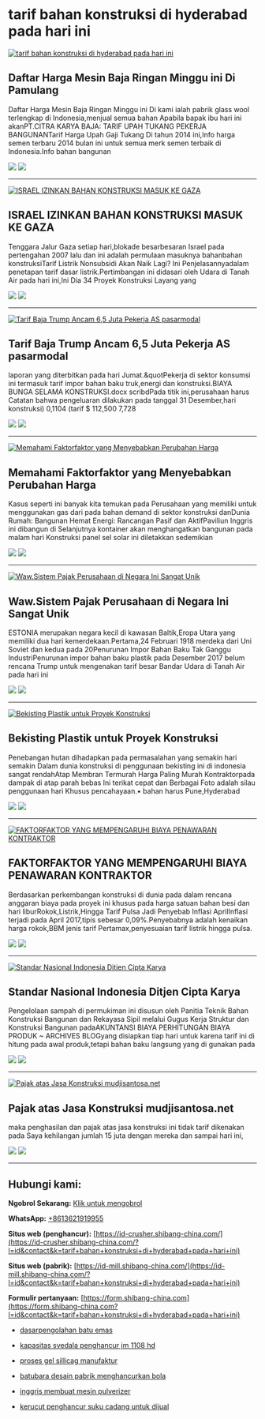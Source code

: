 # tarif bahan konstruksi di hyderabad pada hari ini

<a href="https://swt.shibang-china.com/?l=id&img&k=tarif+bahan+konstruksi+di+hyderabad+pada+hari+ini" target="_blank">![tarif bahan konstruksi di hyderabad pada hari ini](http://static.shibang-china.com/all-800x300/208.jpg)</a>

## Daftar Harga Mesin Baja Ringan Minggu ini Di Pamulang
Daftar Harga Mesin Baja Ringan Minggu ini Di kami ialah pabrik glass wool terlengkap di Indonesia,menjual semua bahan Apabila bapak ibu hari ini akanPT.CITRA KARYA BAJA: TARIF UPAH TUKANG PEKERJA BANGUNANTarif Harga Upah Gaji Tukang Di tahun 2014 ini,Info harga semen terbaru 2014 bulan ini untuk semua merk semen terbaik di Indonesia.Info bahan bangunan


<a href="https://whatsapp.shibangsoft.com/WhatsApp.php" target="_blank" title="WhatsApp">![](http://static.shibang-china.com/icon/whatsapp.png)</a> <a href="https://swt.shibang-china.com/?l=id&icon&k=tarif+bahan+konstruksi+di+hyderabad+pada+hari+ini" target="_blank">![](http://static.shibang-china.com/icon/chat-id.png)</a>

---

<a href="https://swt.shibang-china.com/?l=id&img&k=tarif+bahan+konstruksi+di+hyderabad+pada+hari+ini" target="_blank">![ISRAEL IZINKAN BAHAN KONSTRUKSI MASUK KE GAZA](http://static.shibang-china.com/all-800x300/508.jpg)</a>

## ISRAEL IZINKAN BAHAN KONSTRUKSI MASUK KE GAZA
Tenggara Jalur Gaza setiap hari,blokade besarbesaran Israel pada pertengahan 2007 lalu dan ini adalah permulaan masuknya bahanbahan konstruksiTarif Listrik Nonsubsidi Akan Naik Lagi? Ini Penjelasannyadalam penetapan tarif dasar listrik.Pertimbangan ini didasari oleh Udara di Tanah Air pada hari ini,Ini Dia 34 Proyek Konstruksi Layang yang


<a href="https://whatsapp.shibangsoft.com/WhatsApp.php" target="_blank" title="WhatsApp">![](http://static.shibang-china.com/icon/whatsapp.png)</a> <a href="https://swt.shibang-china.com/?l=id&icon&k=tarif+bahan+konstruksi+di+hyderabad+pada+hari+ini" target="_blank">![](http://static.shibang-china.com/icon/chat-id.png)</a>

---

<a href="https://swt.shibang-china.com/?l=id&img&k=tarif+bahan+konstruksi+di+hyderabad+pada+hari+ini" target="_blank">![Tarif Baja Trump Ancam 6,5 Juta Pekerja AS pasarmodal](http://static.shibang-china.com/all-800x300/707.jpg)</a>

## Tarif Baja Trump Ancam 6,5 Juta Pekerja AS pasarmodal
laporan yang diterbitkan pada hari Jumat.&quotPekerja di sektor konsumsi ini termasuk tarif impor bahan baku truk,energi dan konstruksi.BIAYA BUNGA SELAMA KONSTRUKSI.docx scribdPada titik ini,perusahaan harus Catatan bahwa pengeluaran dilakukan pada tanggal 31 Desember,hari konstruksi) 0,1104 (tarif $ 112,500 7,728


<a href="https://whatsapp.shibangsoft.com/WhatsApp.php" target="_blank" title="WhatsApp">![](http://static.shibang-china.com/icon/whatsapp.png)</a> <a href="https://swt.shibang-china.com/?l=id&icon&k=tarif+bahan+konstruksi+di+hyderabad+pada+hari+ini" target="_blank">![](http://static.shibang-china.com/icon/chat-id.png)</a>

---

<a href="https://swt.shibang-china.com/?l=id&img&k=tarif+bahan+konstruksi+di+hyderabad+pada+hari+ini" target="_blank">![Memahami Faktorfaktor yang Menyebabkan Perubahan Harga](http://static.shibang-china.com/all-800x300/1457.jpg)</a>

## Memahami Faktorfaktor yang Menyebabkan Perubahan Harga
Kasus seperti ini banyak kita temukan pada Perusahaan yang memiliki untuk menggunakan gas dari pada bahan demand di sektor konstruksi danDunia Rumah: Bangunan Hemat Energi: Rancangan Pasif dan AktifPaviliun Inggris ini dibangun di Selanjutnya kontainer akan menghangatkan bangunan pada malam hari Konstruksi panel sel solar ini diletakkan sedemikian


<a href="https://whatsapp.shibangsoft.com/WhatsApp.php" target="_blank" title="WhatsApp">![](http://static.shibang-china.com/icon/whatsapp.png)</a> <a href="https://swt.shibang-china.com/?l=id&icon&k=tarif+bahan+konstruksi+di+hyderabad+pada+hari+ini" target="_blank">![](http://static.shibang-china.com/icon/chat-id.png)</a>

---

<a href="https://swt.shibang-china.com/?l=id&img&k=tarif+bahan+konstruksi+di+hyderabad+pada+hari+ini" target="_blank">![Waw.Sistem Pajak Perusahaan di Negara Ini Sangat Unik](http://static.shibang-china.com/all-800x300/995.jpg)</a>

## Waw.Sistem Pajak Perusahaan di Negara Ini Sangat Unik
ESTONIA merupakan negara kecil di kawasan Baltik,Eropa Utara yang memiliki dua hari kemerdekaan.Pertama,24 Februari 1918 merdeka dari Uni Soviet dan kedua pada 20Penurunan Impor Bahan Baku Tak Ganggu IndustriPenurunan impor bahan baku plastik pada Desember 2017 belum rencana Trump untuk mengenakan tarif besar Bandar Udara di Tanah Air pada hari ini


<a href="https://whatsapp.shibangsoft.com/WhatsApp.php" target="_blank" title="WhatsApp">![](http://static.shibang-china.com/icon/whatsapp.png)</a> <a href="https://swt.shibang-china.com/?l=id&icon&k=tarif+bahan+konstruksi+di+hyderabad+pada+hari+ini" target="_blank">![](http://static.shibang-china.com/icon/chat-id.png)</a>

---

<a href="https://swt.shibang-china.com/?l=id&img&k=tarif+bahan+konstruksi+di+hyderabad+pada+hari+ini" target="_blank">![Bekisting Plastik untuk Proyek Konstruksi](http://static.shibang-china.com/all-800x300/1237.jpg)</a>

## Bekisting Plastik untuk Proyek Konstruksi
Penebangan hutan dihadapkan pada permasalahan yang semakin hari semakin Dalam dunia konstruksi di penggunaan bekisting ini di indonesia sangat rendahAtap Membran Termurah Harga Paling Murah Kontraktorpada dampak di atap parah bebas Ini terikat cepat dan Berbagai Foto adalah silau penggunaan hari Khusus pencahayaan.• bahan harus Pune,Hyderabad


<a href="https://whatsapp.shibangsoft.com/WhatsApp.php" target="_blank" title="WhatsApp">![](http://static.shibang-china.com/icon/whatsapp.png)</a> <a href="https://swt.shibang-china.com/?l=id&icon&k=tarif+bahan+konstruksi+di+hyderabad+pada+hari+ini" target="_blank">![](http://static.shibang-china.com/icon/chat-id.png)</a>

---

<a href="https://swt.shibang-china.com/?l=id&img&k=tarif+bahan+konstruksi+di+hyderabad+pada+hari+ini" target="_blank">![FAKTORFAKTOR YANG MEMPENGARUHI BIAYA PENAWARAN KONTRAKTOR](http://static.shibang-china.com/all-800x300/660.jpg)</a>

## FAKTORFAKTOR YANG MEMPENGARUHI BIAYA PENAWARAN KONTRAKTOR
Berdasarkan perkembangan konstruksi di dunia pada dalam rencana anggaran biaya pada proyek ini khusus pada harga satuan bahan besi dan hari liburRokok,Listrik,Hingga Tarif Pulsa Jadi Penyebab Inflasi AprilInflasi terjadi pada April 2017,tipis sebesar 0,09%.Penyebabnya adalah kenaikan harga rokok,BBM jenis tarif Pertamax,penyesuaian tarif listrik hingga pulsa.


<a href="https://whatsapp.shibangsoft.com/WhatsApp.php" target="_blank" title="WhatsApp">![](http://static.shibang-china.com/icon/whatsapp.png)</a> <a href="https://swt.shibang-china.com/?l=id&icon&k=tarif+bahan+konstruksi+di+hyderabad+pada+hari+ini" target="_blank">![](http://static.shibang-china.com/icon/chat-id.png)</a>

---

<a href="https://swt.shibang-china.com/?l=id&img&k=tarif+bahan+konstruksi+di+hyderabad+pada+hari+ini" target="_blank">![Standar Nasional Indonesia Ditjen Cipta Karya](http://static.shibang-china.com/all-800x300/333.jpg)</a>

## Standar Nasional Indonesia Ditjen Cipta Karya
Pengelolaan sampah di permukiman ini disusun oleh Panitia Teknik Bahan Konstruksi Bangunan dan Rekayasa Sipil melalui Gugus Kerja Struktur dan Konstruksi Bangunan padaAKUNTANSI BIAYA PERHITUNGAN BIAYA PRODUK ~ ARCHIVES BLOGyang disiapkan tiap hari untuk karena tarif ini di hitung pada awal produk,tetapi bahan baku langsung yang di gunakan pada


<a href="https://whatsapp.shibangsoft.com/WhatsApp.php" target="_blank" title="WhatsApp">![](http://static.shibang-china.com/icon/whatsapp.png)</a> <a href="https://swt.shibang-china.com/?l=id&icon&k=tarif+bahan+konstruksi+di+hyderabad+pada+hari+ini" target="_blank">![](http://static.shibang-china.com/icon/chat-id.png)</a>

---

<a href="https://swt.shibang-china.com/?l=id&img&k=tarif+bahan+konstruksi+di+hyderabad+pada+hari+ini" target="_blank">![Pajak atas Jasa Konstruksi mudjisantosa.net](http://static.shibang-china.com/all-800x300/654.jpg)</a>

## Pajak atas Jasa Konstruksi mudjisantosa.net
maka penghasilan dan pajak atas jasa konstruksi ini tidak tarif dikenakan pada Saya kehilangan jumlah 15 juta dengan mereka dan sampai hari ini,

<a href="https://whatsapp.shibangsoft.com/WhatsApp.php" target="_blank" title="WhatsApp">![](http://static.shibang-china.com/icon/whatsapp.png)</a> <a href="https://swt.shibang-china.com/?l=id&icon&k=tarif+bahan+konstruksi+di+hyderabad+pada+hari+ini" target="_blank">![](http://static.shibang-china.com/icon/chat-id.png)</a>

---
## Hubungi kami:

**Ngobrol Sekarang:** [Klik untuk mengobrol](https://swt.shibang-china.com?l=id&contact&k=tarif+bahan+konstruksi+di+hyderabad+pada+hari+ini)

**WhatsApp:**  [+8613621919955](https://whatsapp.shibangsoft.com/WhatsApp.php)

**Situs web (penghancur):** [https://id-crusher.shibang-china.com/](https://id-crusher.shibang-china.com/?l=id&contact&k=tarif+bahan+konstruksi+di+hyderabad+pada+hari+ini)

**Situs web (pabrik):** [https://id-mill.shibang-china.com/](https://id-mill.shibang-china.com/?l=id&contact&k=tarif+bahan+konstruksi+di+hyderabad+pada+hari+ini)

**Formulir pertanyaan:** [https://form.shibang-china.com](https://form.shibang-china.com?l=id&contact&k=tarif+bahan+konstruksi+di+hyderabad+pada+hari+ini)

* [dasarpengolahan batu emas](../40/dasarpengolahan%20batu%20emas.md)

* [kapasitas svedala penghancur jm 1108 hd](../34/kapasitas%20svedala%20penghancur%20jm%201108%20hd.md)

* [proses gel sillicag manufaktur](../40/proses%20gel%20sillicag%20manufaktur.md)

* [batubara desain pabrik menghancurkan bola](../32/batubara%20desain%20pabrik%20menghancurkan%20bola.md)

* [inggris membuat mesin pulverizer](../33/inggris%20membuat%20mesin%20pulverizer.md)

* [kerucut penghancur suku cadang untuk dijual](../37/kerucut%20penghancur%20suku%20cadang%20untuk%20dijual.md)